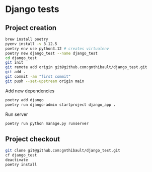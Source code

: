 # Django tests

## Project creation
```bash
brew install poetry
pyenv install -v 3.12.5
poetry env use python3.12 # creates virtualenv
poetry new django_test --name django_test
cd django_test
git init
git remote add origin git@github.com:gnthibault/django_test.git
git add .
git commit -am "first commit"
git push --set-upstream origin main
```

Add new dependencies
```bash
poetry add django
poetry run django-admin startproject django_app .
```

Run server

```bash
poetry run python manage.py runserver
```
## Project checkout


```bash
git clone git@github.com:gnthibault/django_test.git
cf django_test
deactivate
poetry install
```
